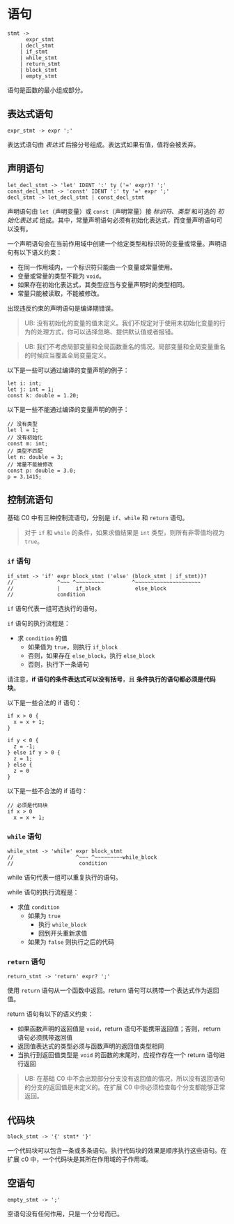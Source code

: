 # 语句

```
stmt ->
      expr_stmt
    | decl_stmt
    | if_stmt
    | while_stmt
    | return_stmt
    | block_stmt
    | empty_stmt
```

语句是函数的最小组成部分。

## 表达式语句

```
expr_stmt -> expr ';'
```

表达式语句由 _表达式_ 后接分号组成。表达式如果有值，值将会被丢弃。

## 声明语句

```
let_decl_stmt -> 'let' IDENT ':' ty ('=' expr)? ';'
const_decl_stmt -> 'const' IDENT ':' ty '=' expr ';'
decl_stmt -> let_decl_stmt | const_decl_stmt
```

声明语句由 `let`（声明变量）或 `const`（声明常量）接 _标识符_、_类型_ 和可选的 _初始化表达式_ 组成。其中，常量声明语句必须有初始化表达式，而变量声明语句可以没有。

一个声明语句会在当前作用域中创建一个给定类型和标识符的变量或常量。声明语句有以下语义约束：

- 在同一作用域内，一个标识符只能由一个变量或常量使用。
- 变量或常量的类型不能为 `void`。
- 如果存在初始化表达式，其类型应当与变量声明时的类型相同。
- 常量只能被读取，不能被修改。

出现违反约束的声明语句是编译期错误。

> UB: 没有初始化的变量的值未定义。我们不规定对于使用未初始化变量的行为的处理方式，你可以选择忽略、提供默认值或者报错。

> UB: 我们不考虑局部变量和全局函数重名的情况。局部变量和全局变量重名的时候应当覆盖全局变量定义。

以下是一些可以通过编译的变量声明的例子：

```rust,ignore
let i: int;
let j: int = 1;
const k: double = 1.20;
```

以下是一些不能通过编译的变量声明的例子：

```rust,ignore
// 没有类型
let l = 1;
// 没有初始化
const m: int;
// 类型不匹配
let n: double = 3;
// 常量不能被修改
const p: double = 3.0;
p = 3.1415;
```

## 控制流语句

基础 C0 中有三种控制流语句，分别是 `if`、`while` 和 `return` 语句。

> 对于 `if` 和 `while` 的条件，如果求值结果是 `int` 类型，则所有非零值均视为 `true`。

### `if` 语句

```
if_stmt -> 'if' expr block_stmt ('else' (block_stmt | if_stmt))?
//              ^~~~ ^~~~~~~~~~         ^~~~~~~~~~~~~~~~~~~~~~
//              |     if_block           else_block
//              condition
```

`if` 语句代表一组可选执行的语句。

`if` 语句的执行流程是：

- 求 `condition` 的值
  - 如果值为 `true`，则执行 `if_block`
  - 否则，如果存在 `else_block`，执行 `else_block`
  - 否则，执行下一条语句

请注意，**if 语句的条件表达式可以没有括号**，且 **条件执行的语句都必须是代码块**。

以下是一些合法的 if 语句：

```rust,ignore
if x > 0 {
  x = x + 1;
}

if y < 0 {
  z = -1;
} else if y > 0 {
  z = 1;
} else {
  z = 0
}
```

以下是一些不合法的 if 语句：

```rust,ignore
// 必须是代码块
if x > 0 
  x = x + 1;
```

### `while` 语句

```
while_stmt -> 'while' expr block_stmt
//                    ^~~~ ^~~~~~~~~~while_block
//                     condition
```

while 语句代表一组可以重复执行的语句。

while 语句的执行流程是：

- 求值 `condition`
  - 如果为 `true`
    - 执行 `while_block`
    - 回到开头重新求值
  - 如果为 `false` 则执行之后的代码

### `return` 语句

```
return_stmt -> 'return' expr? ';'
```

使用 `return` 语句从一个函数中返回。return 语句可以携带一个表达式作为返回值。

return 语句有以下的语义约束：

- 如果函数声明的返回值是 `void`，return 语句不能携带返回值；否则，return 语句必须携带返回值
- 返回值表达式的类型必须与函数声明的返回值类型相同
- 当执行到返回值类型是 `void` 的函数的末尾时，应视作存在一个 return 语句进行返回

> UB: 在基础 C0 中不会出现部分分支没有返回值的情况，所以没有返回语句的分支的返回值是未定义的。在扩展 C0 中你必须检查每个分支都能够正常返回。

## 代码块

```
block_stmt -> '{' stmt* '}'
```

一个代码块可以包含一条或多条语句。执行代码块的效果是顺序执行这些语句。在扩展 c0 中，一个代码块是其所在作用域的子作用域。

## 空语句

```
empty_stmt -> ';'
```

空语句没有任何作用，只是一个分号而已。
